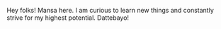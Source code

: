 Hey folks! Mansa here. I am curious to learn new things and constantly strive for my highest potential. Dattebayo!
